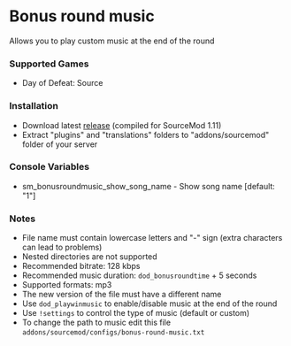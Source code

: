 # Bonus round music

Allows you to play custom music at the end of the round

### Supported Games

* Day of Defeat: Source

### Installation

* Download latest [release](https://github.com/dronelektron/bonus-round-music/releases) (compiled for SourceMod 1.11)
* Extract "plugins" and "translations" folders to "addons/sourcemod" folder of your server

### Console Variables

* sm_bonusroundmusic_show_song_name - Show song name [default: "1"]

### Notes

* File name must contain lowercase letters and "-" sign (extra characters can lead to problems)
* Nested directories are not supported
* Recommended bitrate: 128 kbps
* Recommended music duration: `dod_bonusroundtime` + 5 seconds
* Supported formats: mp3
* The new version of the file must have a different name
* Use `dod_playwinmusic` to enable/disable music at the end of the round
* Use `!settings` to control the type of music (default or custom)
* To change the path to music edit this file `addons/sourcemod/configs/bonus-round-music.txt`
